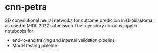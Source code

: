 # cnn-petra
3D convolutional neural networks for outcome prediction in Glioblastoma, as used in MIDL 2022 submission
The repository contains jupyter notebooks for
  * end-to-end training and internal validation pipeline
  * Model testing pipleine
